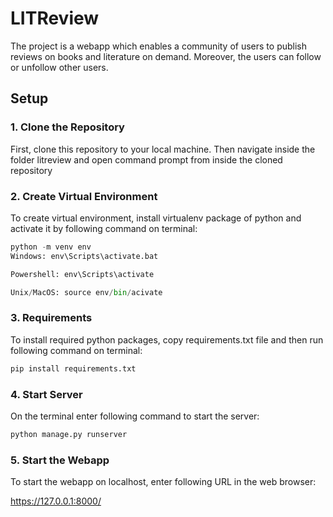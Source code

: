 # LITReview

The project is a webapp which enables a community of users to publish reviews on books and literature on demand. Moreover, the users can follow or unfollow other users.

## Setup

### 1. Clone the Repository

First, clone this repository to your local machine. Then navigate inside the folder litreview and open command prompt from inside the cloned repository

### 2. Create Virtual Environment

To create virtual environment, install virtualenv package of python and activate it by following command on terminal:

```python
python -m venv env
Windows: env\Scripts\activate.bat

Powershell: env\Scripts\activate

Unix/MacOS: source env/bin/acivate
```

### 3. Requirements

To install required python packages, copy requirements.txt file and then run following command on terminal:

```python
pip install requirements.txt
```

### 4. Start Server

On the terminal enter following command to start the server:

```python
python manage.py runserver
```

### 5. Start the Webapp

To start the webapp on localhost, enter following URL in the web browser:

https://127.0.0.1:8000/
